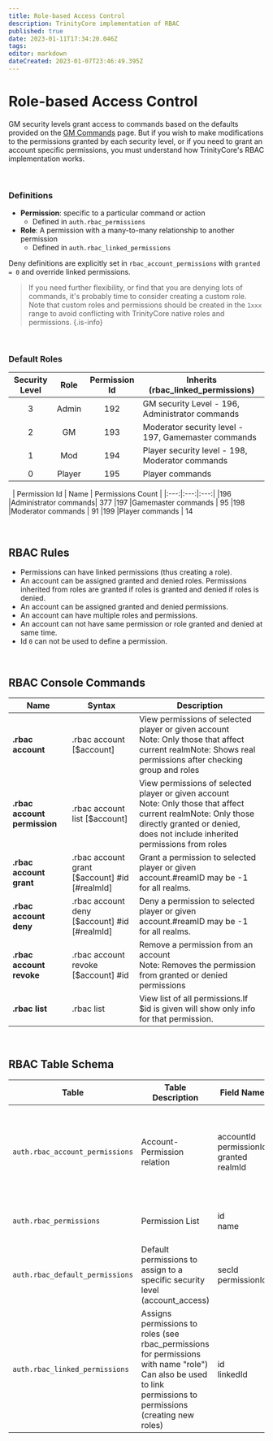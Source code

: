 ```yaml
---
title: Role-based Access Control
description: TrinityCore implementation of RBAC
published: true
date: 2023-01-11T17:34:20.046Z
tags: 
editor: markdown
dateCreated: 2023-01-07T23:46:49.395Z
---
```


# Role-based Access Control
GM security levels grant access to commands based on the defaults provided on the [GM Commands](/how-to/gm-commands) page. But if you wish to make modifications to the permissions granted by each security level, or if you need to grant an account specific permissions, you must understand how TrinityCore's RBAC implementation works.

&nbsp;
### Definitions
- **Permission**: specific to a particular command or action 
	- Defined in `auth.rbac_permissions`
- **Role**: A permission with a many-to-many relationship to another permission
	- Defined in `auth.rbac_linked_permissions`
  
Deny definitions are explicitly set in `rbac_account_permissions` with `granted = 0` and override linked permissions. 

> If you need further flexibility, or find that you are denying lots of commands, it's probably time to consider creating a custom role. Note that custom roles and permissions should be created in the `1xxx` range to avoid conflicting with TrinityCore native roles and permissions.
{.is-info}

  
&nbsp;
### Default Roles
  
  | Security Level |Role| Permission Id | Inherits (rbac_linked_permissions) |
|:---:|:---:|:---:|---|
| 3 |Admin| 192 |GM security Level - 196, Administrator commands |
| 2 |GM | 193 |Moderator security level - 197, Gamemaster commands |
| 1 |Mod | 194 |Player security level - 198, Moderator commands |
| 0 |Player | 195 |Player commands |

&nbsp;
| Permission Id | Name | Permissions Count |
|:---:|:---:|:---:|
|196 |Administrator commands| 377
|197 |Gamemaster commands | 95
|198 |Moderator commands | 91
|199 |Player commands | 14


  
&nbsp;

## RBAC Rules
- Permissions can have linked permissions (thus creating a role).
- An account can be assigned granted and denied roles. Permissions inherited from roles are granted if roles is granted and denied if roles is denied.
- An account can be assigned granted and denied permissions.
- An account can have multiple roles and permissions.
- An account can not have same permission or role granted and denied at same time.
- Id `0` can not be used to define a permission.

&nbsp;
## RBAC Console Commands
| **Name**                     | **Syntax**                                            | **Description**                                                                                                                                                                              |
|------------------------------|-------------------------------------------------------|----------------------------------------------------------------------------------------------------------------------------------------------------------------------------------------------|
| **.rbac account**            | .rbac account [$account]                      | View permissions of selected player or given account<br />Note: Only those that affect current realmNote: Shows real permissions after checking group and roles                                    |
| **.rbac account permission** | .rbac account list [$account]                 | View permissions of selected player or given account<br />Note: Only those that affect current realmNote: Only those directly granted or denied, does not include inherited permissions from roles |
| **.rbac account grant**      | .rbac account grant [$account] #id [#realmId] | Grant a permission to selected player or given account.#reamID may be -1 for all realms.                                                                                                     |
| **.rbac account deny**       | .rbac account deny [$account] #id [#realmId]  | Deny a permission to selected player or given account.#reamID may be -1 for all realms.                                                                                                      |
| **.rbac account revoke**     | .rbac account revoke [$account] #id           | Remove a permission from an account<br />Note: Removes the permission from granted or denied permissions                                                                                           |
| **.rbac list**               | .rbac list                                    | View list of all permissions.If $id is given will show only info for that permission.                                                                                                        |

&nbsp;
## RBAC Table Schema
| **Table** | **Table Description** | **Field Name** | **Field Type** | **Field Description** |
|---|---|---|---|---|
|`auth.rbac_account_permissions`| Account-Permission relation | accountId<br /> permissionId<br /> granted<br /> realmId | int<br /> int<br /> int<br /> signed int | Account id<br /> Permission id<br /> Granted = 1, Denied = 0<br /> All = -1, else realmId |
| `auth.rbac_permissions` | Permission List | id<br /> name | int<br /> text | Permission id<br /> Permission name |
| `auth.rbac_default_permissions` | Default permissions to assign to a specific security level (account_access) | secId <br /> permissionId | int<br /> int | Security level [0-3] <br /> Permission id  |
| `auth.rbac_linked_permissions` | Assigns permissions to roles (see rbac_permissions for permissions with name "role") Can also be used to link permissions to permissions (creating new roles) | id <br /> linkedId | int <br /> int | Permission id <br /> Permission id |